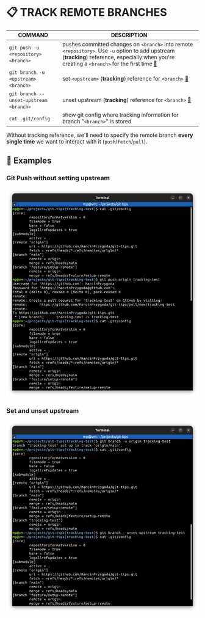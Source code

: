 # 📋 TRACK REMOTE BRANCHES

| COMMAND                                | DESCRIPTION                                                                                                                                                                                                                          |
| -------------------------------------- | ------------------------------------------------------------------------------------------------------------------------------------------------------------------------------------------------------------------------------------ |
| `git push -u <repository> <branch>`    | pushes committed changes on `<branch>` into remote `<repository>`. Use `-u` option to add upstream (**tracking**) reference, especially when you're creating a `<branch>` for the first time [🔗](#git-push-without-setting-upstream) |
| `git branch -u <upstream> <branch>`    | set `<upstream>` (**tracking**) reference for `<branch>` [🔗](#set-and-unset-upstream)                                                                                                                                                |
| `git branch --unset-upstream <branch>` | unset upstream (**tracking**) reference for `<branch>` [🔗](#set-and-unset-upstream)                                                                                                                                                  |
| `cat .git/config`                      | show git config where tracking information for branch "`<branch>`" is stored                                                                                                                                                         |

Without tracking reference, we'll need to specify the remote branch **every single time** we want to interact with it (`push`/`fetch`/`pull`).

## 📌 Examples

### Git Push without setting upstream

![](images/git-push-no-upstream.png)

### Set and unset upstream

![](images/git-branch-upstream.png)